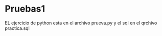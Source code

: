 # Pruebas1

EL ejercicio de python esta en el archivo prueva.py
y el sql en el qrchivo practica.sql
